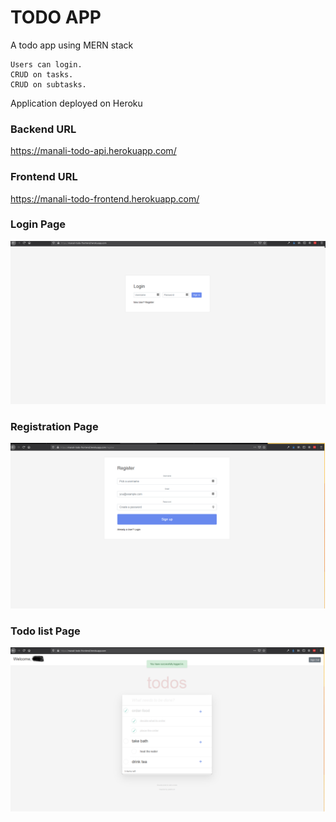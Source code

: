 # TODO APP

A todo app using MERN stack

    Users can login.
    CRUD on tasks.
    CRUD on subtasks.

Application deployed on Heroku

### Backend URL

https://manali-todo-api.herokuapp.com/

### Frontend URL

https://manali-todo-frontend.herokuapp.com/

### Login Page

![login page](https://github.com/manalikekre/todo-list-test/blob/master/screenshots/login-screen.png?raw=true)

### Registration Page

![registration page](https://github.com/manalikekre/todo-list-test/blob/master/screenshots/register-screen.png?raw=true)

### Todo list Page

![todo list](https://github.com/manalikekre/todo-list-test/blob/master/screenshots/todo-screen.png?raw=true)
